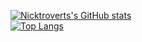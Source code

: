 [![Nicktroverts's GitHub stats](https://github-readme-stats.vercel.app/api?username=Nicktrovert&show_icons=true&theme=ambient_gradient&show=reviews,discussions_started,discussions_answered,prs_merged,prs_merged_percentage)](https://github.com/Nicktrovert/github-readme-stats) <br/>
[![Top Langs](https://github-readme-stats.vercel.app/api/top-langs/?username=Nicktrovert&layout=compact&show_icons=true&theme=ambient_gradient&langs_count=999)](https://github.com/Nicktrovert/github-readme-stats) <br/>

